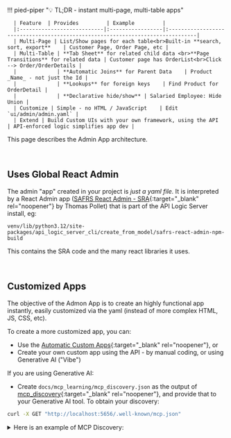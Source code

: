 !!! pied-piper ":bulb: TL;DR - instant multi-page, multi-table apps"

      | Feature  | Provides         | Example         |
      |:---------------------------|:-----------------|:-------------------------------------------------------------------------------|
      | Multi-Page | List/Show pages for each table<br>Built-in **search, sort, export**    | Customer Page, Order Page, etc | 
      | Multi-Table | **Tab Sheet** for related child data <br>**Page Transitions** for related data | Customer page has OrderList<br>Click --> Order/OrderDetails | 
      |             | **Automatic Joins** for Parent Data    | Product _Name_ - not just the Id | 
      |             | **Lookups** for foreign keys    | Find Product for OrderDetail | 
      |             | **Declarative hide/show** | Salaried Employee: Hide Union | 
      | Customize | Simple - no HTML / JavaScript    | Edit `ui/admin/admin.yaml` | 
      | Extend | Build Custom UIs with your own framework, using the API    | API-enforced logic simplifies app dev | 

This page describes the Admin App architecture.

<br>

## Uses Global React Admin

The admin "app" created in your project is *just a yaml file.*  It is interpreted by a React Admin app ([SAFRS React Admin - SRA](https://github.com/thomaxxl/safrs-react-admin){:target="_blank" rel="noopener"} by Thomas Pollet) that is part of the API Logic Server install, eg: 

```
venv/lib/python3.12/site-packages/api_logic_server_cli/create_from_model/safrs-react-admin-npm-build
```

This contains the SRA code and the many react libraries it uses.

<br>

## Customized Apps

The objective of the Admon App is to create an highly functional app instantly, easily customized via the yaml (instead of more complex HTML, JS, CSS, etc).

To create a more customized app, you can:

* Use the [Automatic Custom Apps](App-Custom.md){:target="_blank" rel="noopener"}, or
* Create your own custom app using the API - by manual coding, or using Generative AI ("Vibe")

If you are using Generative AI:

* Create `docs/mcp_learning/mcp_discovery.json` as the output of [mcp_discovery](Integration-MCP.md#1-discover-servers){:target="_blank" rel="noopener"}, and provide that to your Generative AI tool.  To obtain your discovery:

```bash
curl -X GET "http://localhost:5656/.well-known/mcp.json"
```

<details markdown>

<summary>Here is an example of MCP Discovery: </summary>


```json
{
  "base_url": "http://localhost:5656/api",
  "authorization_url": "http://localhost:5656/api/auth/login",
  "description": "API Logic Project: basic_demo",
  "learning": "To issue one request per row from a prior step (fan-out), use the syntax:\n\n\"$<stepIndex>[*].<fieldName>\"\n\nFor example, if step 0 returns orders, and you want to send a POST per customer:\n\nBefore (incorrect):\n    \"customer_id\": \"{customer_id}\"\n\nAfter (correct):\n    \"customer_id\": \"$0[*].customer_id\"\n    \nOnly if 'email' is in the Natural language query, send email by issing a POST request to the SysEmail endpoint, setting the subject, message and customer_id in the body.   DO NOT include a POST unless the word \u2018email\u2019 appears in the user query.\n\nFormat response as mcp_responseFormat.\n\n<mcp_responseFormat>\nclass QueryParam(BaseModel):\n    name: str  # attribute name\n    op: str  # eq, lt, gt\n    val: str\n\nclass JsonValues(BaseMopdel):\n    name: str  # name of attribute\n    value: str # value of attribute\n\nclass Resource(BaseModel):\n    tool_type: str\n    base_url: str\n    path: str # specified use case or requirement name (use 'General' if missing)\n    method: str # GET, PATCH, POST or DELETE\n    body: json # data for PATCH or POST\n    query_params: List(QueryParam) # filter for GET\n\nclass MCPResult(BaseModel):  # must match system/genai/prompt_inserts/response_format.prompt\n    schema_version: str\n    resources : List[Resource] # list resources\n\n<mcp_responseFormat/>\n",
  "resources": [
    {
      "fields": [
        "id",
        "name",
        "balance",
        "credit_limit",
        "email",
        "email_opt_out"
      ],
      "filterable": [
        "id",
        "name",
        "balance",
        "credit_limit",
        "email",
        "email_opt_out"
      ],
      "methods": [
        "GET",
        "PATCH",
        "POST",
        "DELETE"
      ],
      "name": "Customer",
      "path": "/Customer"
    },
    {
      "fields": [
        "id",
        "order_id",
        "product_id",
        "quantity",
        "amount",
        "unit_price"
      ],
      "filterable": [
        "id",
        "order_id",
        "product_id",
        "quantity",
        "amount",
        "unit_price"
      ],
      "methods": [
        "GET",
        "PATCH",
        "POST",
        "DELETE"
      ],
      "name": "Item",
      "path": "/Item"
    },
    {
      "fields": [
        "id",
        "notes",
        "customer_id",
        "CreatedOn",
        "date_shipped",
        "amount_total"
      ],
      "filterable": [
        "id",
        "notes",
        "customer_id",
        "CreatedOn",
        "date_shipped",
        "amount_total"
      ],
      "methods": [
        "GET",
        "PATCH",
        "POST",
        "DELETE"
      ],
      "name": "Order",
      "path": "/Order"
    },
    {
      "fields": [
        "id",
        "name",
        "unit_price"
      ],
      "filterable": [
        "id",
        "name",
        "unit_price"
      ],
      "methods": [
        "GET",
        "PATCH",
        "POST",
        "DELETE"
      ],
      "name": "Product",
      "path": "/Product"
    }
  ],
  "schema_version": "1.0",
  "tool_type": "json-api"
}
```
</details>